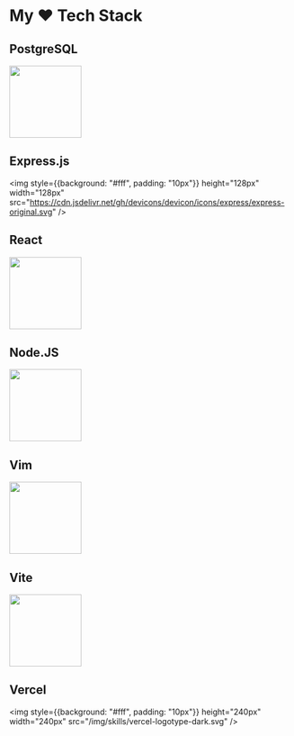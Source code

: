 # My ♥️ Tech Stack
<div style={{display: 'flex', gap: '50px'}}>
<skill>

## PostgreSQL
 <img height="128px" width="128px" src="https://cdn.jsdelivr.net/gh/devicons/devicon/icons/postgresql/postgresql-original.svg" />
</skill>
<skill>

## Express.js
<img style={{background: "#fff", padding: "10px"}} height="128px" width="128px" src="https://cdn.jsdelivr.net/gh/devicons/devicon/icons/express/express-original.svg" />
</skill>          
</div>

<div style={{display: 'flex', gap: '50px'}}>
<skill>

## React
<img height="128px" width="128px" src="https://cdn.jsdelivr.net/gh/devicons/devicon/icons/react/react-original.svg" />
</skill>
<skill>

## Node.JS
<img height="128px" width="128px" src="https://cdn.jsdelivr.net/gh/devicons/devicon/icons/nodejs/nodejs-original.svg" />
</skill>
</div>

<div style={{display: 'flex', gap: '50px'}}>
<skill>

## Vim
<img height="128px" width="128px" src="https://cdn.jsdelivr.net/gh/devicons/devicon/icons/vim/vim-original.svg" />
</skill>
<skill>

## Vite
<img height="128px" width="128px" src="/img/skills/viteLogo.svg" />
</skill>
</div>

## Vercel
<img style={{background: "#fff", padding: "10px"}} height="240px" width="240px" src="/img/skills/vercel-logotype-dark.svg" />